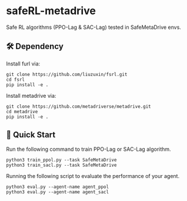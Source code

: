 # safeRL-metadrive
Safe RL algorithms (PPO-Lag &amp; SAC-Lag) tested in SafeMetaDrive envs.

## 🛠️ Dependency

Install furl via:

```shell
git clone https://github.com/liuzuxin/fsrl.git
cd fsrl
pip install -e .
```

Install metadrive via:

```shell
git clone https://github.com/metadriverse/metadrive.git
cd metadrive
pip install -e .
```

## 🚀 Quick Start

Run the following command to train PPO-Lag or SAC-Lag algorithm.

```shell
python3 train_ppol.py --task SafeMetaDrive
python3 train_sacl.py --task SafeMetaDrive
```

Running the following script to evaluate the performance of your agent.

```shell
python3 eval.py --agent-name agent_ppol
python3 eval.py --agent-name agent_sacl
```
